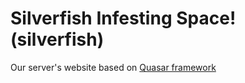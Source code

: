 # Silverfish Infesting Space! (silverfish)

Our server's website based on [Quasar framework](https://quasar.dev/)
